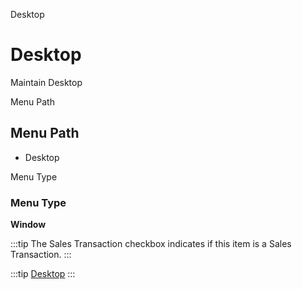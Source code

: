
Desktop
# Desktop


Maintain Desktop

Menu Path
## Menu Path



- Desktop

Menu Type
### Menu Type

**Window**

:::tip
The Sales Transaction checkbox indicates if this item is a Sales Transaction.
:::

:::tip
[Desktop](functional-guide/window/window-desktop.md)
:::